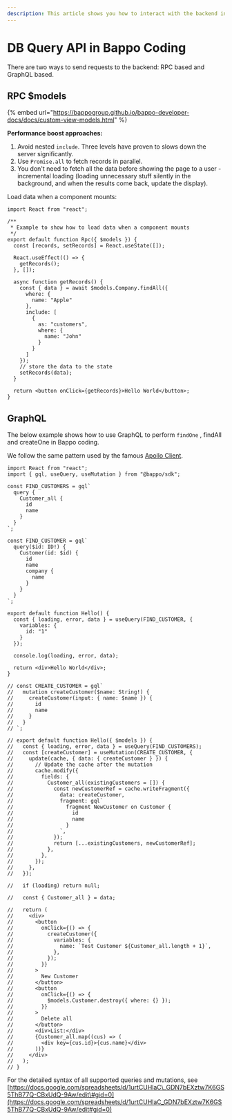 ```yaml
---
description: This article shows you how to interact with the backend in Bappo coding.
---
```


# DB Query API in Bappo Coding

There are two ways to send requests to the backend: RPC based and GraphQL based.

## RPC $models

{% embed url="https://bappogroup.github.io/bappo-developer-docs/docs/custom-view-models.html" %}

**Performance boost approaches:**

1. Avoid nested `include`. Three levels have proven to slows down the server significantly.
2. Use `Promise.all` to fetch records in parallel.
3. You don't need to fetch all the data before showing the page to a user - incremental loading \(loading unnecessary stuff silently in the background, and when the results come back, update the display\).

Load data when a component mounts:

```text
import React from "react";

/**
 * Example to show how to load data when a component mounts
 */
export default function Rpc({ $models }) {
  const [records, setRecords] = React.useState([]);

  React.useEffect(() => {
    getRecords();
  }, []);

  async function getRecords() {
    const { data } = await $models.Company.findAll({
      where: {
        name: "Apple"
      },
      include: [
        {
          as: "customers",
          where: {
            name: "John"
          }
        }
      ]
    });
    // store the data to the state
    setRecords(data);
  }

  return <button onClick={getRecords}>Hello World</button>;
}

```

## GraphQL

The below example shows how to use GraphQL to perform `findOne` , findAll and createOne in Bappo coding. 

We follow the same pattern used by the famous [Apollo Client](https://www.apollographql.com/docs/react/get-started/). 

```text
import React from "react";
import { gql, useQuery, useMutation } from "@bappo/sdk";

const FIND_CUSTOMERS = gql`
  query {
    Customer_all {
      id
      name
    }
  }
`;

const FIND_CUSTOMER = gql`
  query($id: ID!) {
    Customer(id: $id) {
      id
      name
      company {
        name
      }
    }
  }
`;

export default function Hello() {
  const { loading, error, data } = useQuery(FIND_CUSTOMER, {
    variables: {
      id: "1"
    }
  });

  console.log(loading, error, data);

  return <div>Hello World</div>;
}

// const CREATE_CUSTOMER = gql`
//   mutation createCustomer($name: String!) {
//     createCustomer(input: { name: $name }) {
//       id
//       name
//     }
//   }
// `;

// export default function Hello({ $models }) {
//   const { loading, error, data } = useQuery(FIND_CUSTOMERS);
//   const [createCustomer] = useMutation(CREATE_CUSTOMER, {
//     update(cache, { data: { createCustomer } }) {
//       // Update the cache after the mutation
//       cache.modify({
//         fields: {
//           Customer_all(existingCustomers = []) {
//             const newCustomerRef = cache.writeFragment({
//               data: createCustomer,
//               fragment: gql`
//                 fragment NewCustomer on Customer {
//                   id
//                   name
//                 }
//               `,
//             });
//             return [...existingCustomers, newCustomerRef];
//           },
//         },
//       });
//     },
//   });

//   if (loading) return null;

//   const { Customer_all } = data;

//   return (
//     <div>
//       <button
//         onClick={() => {
//           createCustomer({
//             variables: {
//               name: `Test Customer ${Customer_all.length + 1}`,
//             },
//           });
//         }}
//       >
//         New Customer
//       </button>
//       <button
//         onClick={() => {
//           $models.Customer.destroy({ where: {} });
//         }}
//       >
//         Delete all
//       </button>
//       <div>List:</div>
//       {Customer_all.map((cus) => (
//         <div key={cus.id}>{cus.name}</div>
//       ))}
//     </div>
//   );
// }

```

For the detailed syntax of all supported queries and mutations, see [https://docs.google.com/spreadsheets/d/1urtCUHlaC\_GDN7bEXztw7K6GS5ThB77Q-CBxUdQ-9Aw/edit\#gid=0](https://docs.google.com/spreadsheets/d/1urtCUHlaC_GDN7bEXztw7K6GS5ThB77Q-CBxUdQ-9Aw/edit#gid=0)

